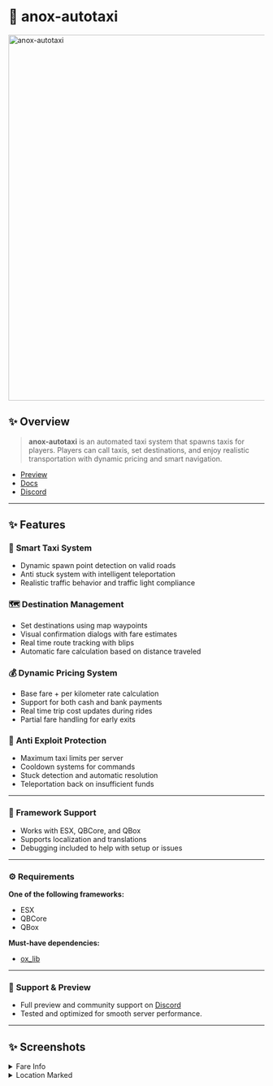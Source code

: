 # 🚖 anox-autotaxi

<img width="1280" height="720" alt="anox-autotaxi" src="https://github.com/user-attachments/assets/d69e6737-f02c-47da-ac8c-8d9970091e1e" />


## ✨ Overview
> **anox-autotaxi** is an automated taxi system that spawns taxis for players. Players can call taxis, set destinations, and enjoy realistic transportation with dynamic pricing and smart navigation.

- [Preview](https://www.youtube.com/watch?v=WN-2BnpA1Wk)  
- [Docs](https://anoxstudios.gitbook.io/anoxstudios/free-scripts/auto-services/anox-autotaxi)  
- [Discord](https://discord.gg/gbJ5SyBJBv)

---

## ✨ Features

### 🚖 **Smart Taxi System**
- Dynamic spawn point detection on valid roads  
- Anti stuck system with intelligent teleportation  
- Realistic traffic behavior and traffic light compliance  

### 🗺️ **Destination Management**
- Set destinations using map waypoints  
- Visual confirmation dialogs with fare estimates  
- Real time route tracking with blips  
- Automatic fare calculation based on distance traveled  

### 💰 **Dynamic Pricing System**
- Base fare + per kilometer rate calculation  
- Support for both cash and bank payments  
- Real time trip cost updates during rides  
- Partial fare handling for early exits  

### 🔐 **Anti Exploit Protection**
- Maximum taxi limits per server  
- Cooldown systems for commands  
- Stuck detection and automatic resolution  
- Teleportation back on insufficient funds  

---

### 🔧 **Framework Support**
- Works with ESX, QBCore, and QBox  
- Supports localization and translations  
- Debugging included to help with setup or issues  

---

### ⚙️ **Requirements**

**One of the following frameworks:**  
- ESX  
- QBCore  
- QBox  

**Must-have dependencies:**  
- [ox_lib](https://github.com/overextended/ox_lib)  

---

### 💬 **Support & Preview**
- Full preview and community support on [Discord](https://discord.gg/gbJ5SyBJBv)
- Tested and optimized for smooth server performance.

---

## ✨ Screenshots

<details>
 <summary>Fare Info</summary>
 <img src="https://github.com/user-attachments/assets/cdf6b959-ae85-470f-bfd8-453eabc62bf4" width="100%">
</details>

<details>
 <summary>Location Marked</summary>
 <img src="https://github.com/user-attachments/assets/7d16821a-f7e6-4fcd-b0ad-b1072d161926" width="100%">
</details>
